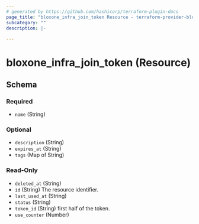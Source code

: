```yaml
---
# generated by https://github.com/hashicorp/terraform-plugin-docs
page_title: "bloxone_infra_join_token Resource - terraform-provider-bloxone"
subcategory: ""
description: |-
  
---
```


# bloxone_infra_join_token (Resource)





<!-- schema generated by tfplugindocs -->
## Schema

### Required

- `name` (String)

### Optional

- `description` (String)
- `expires_at` (String)
- `tags` (Map of String)

### Read-Only

- `deleted_at` (String)
- `id` (String) The resource identifier.
- `last_used_at` (String)
- `status` (String)
- `token_id` (String) first half of the token.
- `use_counter` (Number)
